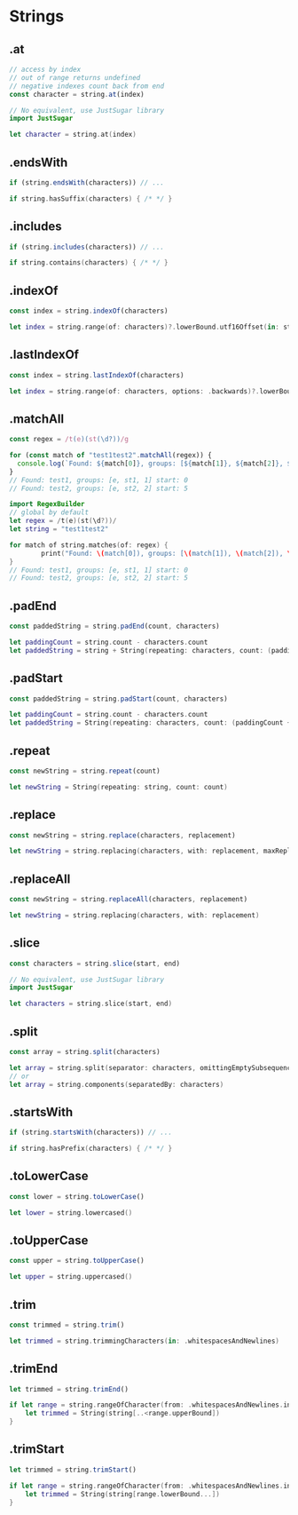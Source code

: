 # Strings

## .at

```ts
// access by index
// out of range returns undefined
// negative indexes count back from end
const character = string.at(index)
```

```swift
// No equivalent, use JustSugar library
import JustSugar

let character = string.at(index)
```

## .endsWith

```ts
if (string.endsWith(characters)) // ...
```

```swift
if string.hasSuffix(characters) { /* */ }
```

## .includes

```ts
if (string.includes(characters)) // ...
```

```swift
if string.contains(characters) { /* */ }
```

## .indexOf

```ts
const index = string.indexOf(characters)
```

```swift
let index = string.range(of: characters)?.lowerBound.utf16Offset(in: string)
```

## .lastIndexOf

```ts
const index = string.lastIndexOf(characters)
```

```swift
let index = string.range(of: characters, options: .backwards)?.lowerBound.utf16Offset(in: string)
```

## .matchAll

```ts
const regex = /t(e)(st(\d?))/g

for (const match of "test1test2".matchAll(regex)) {
  console.log(`Found: ${match[0]}, groups: [${match[1]}, ${match[2]}, ${match[3]}] start: ${match.index}`)
}
// Found: test1, groups: [e, st1, 1] start: 0
// Found: test2, groups: [e, st2, 2] start: 5
```

```swift
import RegexBuilder
// global by default
let regex = /t(e)(st(\d?))/
let string = "test1test2"

for match of string.matches(of: regex) {
		print("Found: \(match[0]), groups: [\(match[1]), \(match[2]), \(match[3])] start: \(match.range.lowerBound.utf16Offset(in: string))")
}
// Found: test1, groups: [e, st1, 1] start: 0
// Found: test2, groups: [e, st2, 2] start: 5
```

## .padEnd

```ts
const paddedString = string.padEnd(count, characters)
```

```swift
let paddingCount = string.count - characters.count
let paddedString = string + String(repeating: characters, count: (paddingCount + characters.count - 1) / characters.count)
```

## .padStart

```ts
const paddedString = string.padStart(count, characters)
```

```swift
let paddingCount = string.count - characters.count
let paddedString = String(repeating: characters, count: (paddingCount + characters.count - 1) / characters.count) + string
```

## .repeat

```ts
const newString = string.repeat(count)
```

```swift
let newString = String(repeating: string, count: count)
```

## .replace

```ts
const newString = string.replace(characters, replacement)
```

```swift
let newString = string.replacing(characters, with: replacement, maxReplacements: 1)
```

## .replaceAll

```ts
const newString = string.replaceAll(characters, replacement)
```

```swift
let newString = string.replacing(characters, with: replacement)
```

## .slice

```ts
const characters = string.slice(start, end)
```

```swift
// No equivalent, use JustSugar library
import JustSugar

let characters = string.slice(start, end)
```

## .split

```ts
const array = string.split(characters)
```

```swift
let array = string.split(separator: characters, omittingEmptySubsequences: false).map(String.init)
// or
let array = string.components(separatedBy: characters)
```

## .startsWith

```ts
if (string.startsWith(characters)) // ...
```

```swift
if string.hasPrefix(characters) { /* */ }
```

## .toLowerCase

```ts
const lower = string.toLowerCase()
```

```swift
let lower = string.lowercased()
```

## .toUpperCase

```ts
const upper = string.toUpperCase()
```

```swift
let upper = string.uppercased()
```

## .trim

```ts
const trimmed = string.trim()
```

```swift
let trimmed = string.trimmingCharacters(in: .whitespacesAndNewlines)
```

## .trimEnd

```ts
let trimmed = string.trimEnd()
```

```swift
if let range = string.rangeOfCharacter(from: .whitespacesAndNewlines.inverted, options: .backwards) {
	let trimmed = String(string[..<range.upperBound])
}
```

## .trimStart

```ts
let trimmed = string.trimStart()
```

```swift
if let range = string.rangeOfCharacter(from: .whitespacesAndNewlines.inverted) {
	let trimmed = String(string[range.lowerBound...])
}
```
